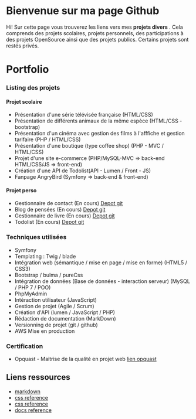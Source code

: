 # Bienvenue sur ma page Github

Hi! Sur cette page vous trouverez les liens vers mes **projets divers** . Cela comprends des projets scolaires, projets personnels, des participations à des projets OpenSource ainsi que des projets publics. Certains projets sont restés privés.

# Portfolio

### Listing des projets  

#### Projet scolaire
- Présentation d'une série télévisée française (HTML/CSS)   
- Présentation de différents animaux de la même espèce (HTML/CSS - bootstrap)
- Présentation d'un cinéma avec gestion des films à l'afffiche et gestion tarifaire (PHP / HTML/CSS)
- Présentation d'une boutique (type coffee shop) (PHP - MVC / HTML/CSS)
- Projet d'une site e-commerce (PHP/MySQL-MVC => back-end HTML/CSS/JS => front-end) 
- Création d'une API de Todolist(API - Lumen / Front - JS) 
- Fanpage AngryBird (Symfony => back-end & front-end)

#### Projet perso
- Gestionnaire de contact (En cours) [Depot git](https://github.com/olarno/Gestionnaire_contact)
- Blog de pensées (En cours)  [Depot git](https://github.com/olarno/Thought_of_the_day)
- Gestionnaire de livre (En cours)  [Depot git](https://github.com/olarno/Biblio)
- Todolist (En cours)  [Depot git](https://github.com/olarno/Todolist)

### Techniques utilisées 

- Symfony 
- Templating : Twig / blade 
- Intégration web (sémantique / mise en page / mise en forme) (HTML5 / CSS3)
- Bootstrap / bulma / pureCss
- Intégration de données (Base de données - interaction serveur) (MySQL / PHP 7 / POO)
- PhpMyAdmin
- Intéraction utilisateur (JavaScript)
- Gestion de projet (Agile / Scrum)
- Création d'API (lumen / JavaScript / PHP)
- Rédaction de documentation (MarkDown)
- Versionning de projet (git / github)
- AWS Mise en production 

### Certification 

- Opquast - Maitrise de la qualité en projet web [lien opquast](https://directory.opquast.com/fr/certificat/USODFC/)

## Liens ressources

- [markdown](https://stackedit.io/app#)
- [css reference](https://cssreference.io/)
- [css reference](https://htmlreference.io/)
- [docs reference](https://devdocs.io/)

